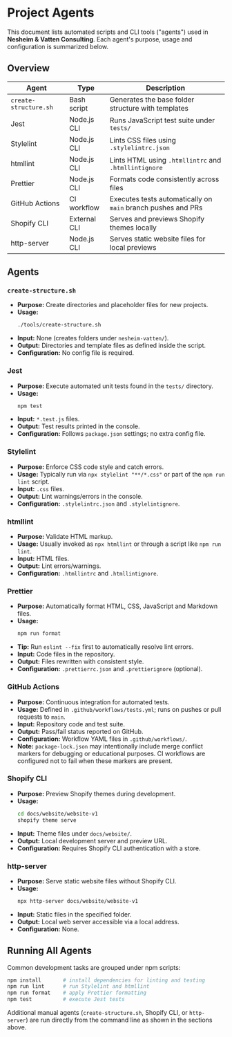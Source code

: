 # Project Agents

This document lists automated scripts and CLI tools ("agents") used in **Nesheim & Vatten Consulting**. Each agent's purpose, usage and configuration is summarized below.

## Overview

| Agent                 | Type         | Description                                                  |
| --------------------- | ------------ | ------------------------------------------------------------ |
| `create-structure.sh` | Bash script  | Generates the base folder structure with templates           |
| Jest                  | Node.js CLI  | Runs JavaScript test suite under `tests/`                    |
| Stylelint             | Node.js CLI  | Lints CSS files using `.stylelintrc.json`                    |
| htmllint              | Node.js CLI  | Lints HTML using `.htmllintrc` and `.htmllintignore`         |
| Prettier              | Node.js CLI  | Formats code consistently across files                       |
| GitHub Actions        | CI workflow  | Executes tests automatically on `main` branch pushes and PRs |
| Shopify CLI           | External CLI | Serves and previews Shopify themes locally                   |
| http-server           | Node.js CLI  | Serves static website files for local previews               |

## Agents

### `create-structure.sh`

- **Purpose:** Create directories and placeholder files for new projects.
- **Usage:**
  ```bash
  ./tools/create-structure.sh
  ```
- **Input:** None (creates folders under `nesheim-vatten/`).
- **Output:** Directories and template files as defined inside the script.
- **Configuration:** No config file is required.

### Jest

- **Purpose:** Execute automated unit tests found in the `tests/` directory.
- **Usage:**
  ```bash
  npm test
  ```
- **Input:** `*.test.js` files.
- **Output:** Test results printed in the console.
- **Configuration:** Follows `package.json` settings; no extra config file.

### Stylelint

- **Purpose:** Enforce CSS code style and catch errors.
- **Usage:** Typically run via `npx stylelint "**/*.css"` or part of the `npm run lint` script.
- **Input:** `.css` files.
- **Output:** Lint warnings/errors in the console.
- **Configuration:** `.stylelintrc.json` and `.stylelintignore`.

### htmllint

- **Purpose:** Validate HTML markup.
- **Usage:** Usually invoked as `npx htmllint` or through a script like `npm run lint`.
- **Input:** HTML files.
- **Output:** Lint errors/warnings.
- **Configuration:** `.htmllintrc` and `.htmllintignore`.

### Prettier

- **Purpose:** Automatically format HTML, CSS, JavaScript and Markdown files.
- **Usage:**
  ```bash
  npm run format
  ```
- **Tip:** Run `eslint --fix` first to automatically resolve lint errors.
- **Input:** Code files in the repository.
- **Output:** Files rewritten with consistent style.
- **Configuration:** `.prettierrc.json` and `.prettierignore` (optional).

### GitHub Actions

- **Purpose:** Continuous integration for automated tests.
- **Usage:** Defined in `.github/workflows/tests.yml`; runs on pushes or pull requests to `main`.
- **Input:** Repository code and test suite.
- **Output:** Pass/fail status reported on GitHub.
- **Configuration:** Workflow YAML files in `.github/workflows/`.
- **Note:** `package-lock.json` may intentionally include merge conflict markers
  for debugging or educational purposes. CI workflows are configured not to
  fail when these markers are present.

### Shopify CLI

- **Purpose:** Preview Shopify themes during development.
- **Usage:**
  ```bash
  cd docs/website/website-v1
  shopify theme serve
  ```
- **Input:** Theme files under `docs/website/`.
- **Output:** Local development server and preview URL.
- **Configuration:** Requires Shopify CLI authentication with a store.

### http-server

- **Purpose:** Serve static website files without Shopify CLI.
- **Usage:**
  ```bash
  npx http-server docs/website/website-v1
  ```
- **Input:** Static files in the specified folder.
- **Output:** Local web server accessible via a local address.
- **Configuration:** None.

## Running All Agents

Common development tasks are grouped under npm scripts:

```bash
npm install       # install dependencies for linting and testing
npm run lint      # run Stylelint and htmllint
npm run format    # apply Prettier formatting
npm test          # execute Jest tests
```

Additional manual agents (`create-structure.sh`, Shopify CLI, or `http-server`) are run directly from the command line as shown in the sections above.
